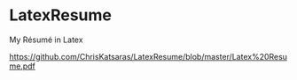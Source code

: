 # LatexResume
My Résumé in Latex

https://github.com/ChrisKatsaras/LatexResume/blob/master/Latex%20Resume.pdf
